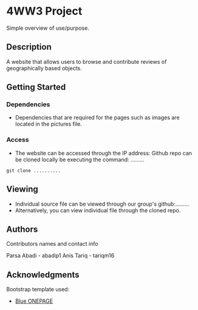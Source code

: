 # 4WW3 Project

Simple overview of use/purpose.

## Description

 A website that allows users to browse and contribute reviews of   geographically based objects.

## Getting Started

### Dependencies

* Dependencies that are required for the pages such as images are located in the pictures file. 


### Access

* The website can be accessed through the IP address: 
Github repo can be cloned locally be executing the command:
.........
```
git clone ..........
```

## Viewing

* Individual source file can be viewed through our group's github:.........
* Alternatively, you can view individual file through the cloned repo.


## Authors

Contributors names and contact info

Parsa Abadi - abadip1
Anis Tariq - tariqm16



## Acknowledgments

Bootstrap template used:
* [Blue ONEPAGE](https://l.messenger.com/l.php?u=https%3A%2F%2Fthemefisher.com%2Fproducts%2Fblue-free-onepage-responsive-corporate-template%2F&h=AT0edNulaxFFEI06T8pcwlRXKhcgYiBjn7HQjPhvk8c7ZLQ9K2GjElmrVNpYpn8tLVYlU_SUj66d-aT4iOd-OuoJTxfuONgHdFDeH8Y8Lp_3IITreeUsJayPIVYfLhqHtHv9FJYBUKE)
